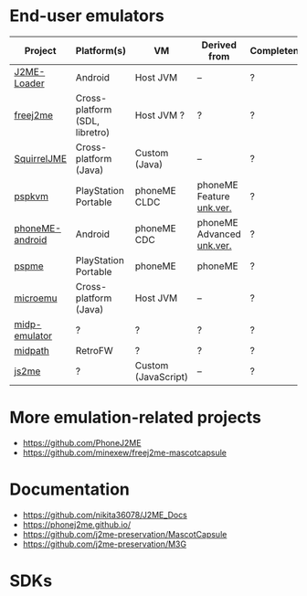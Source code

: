 # End-user emulators

Project|Platform(s)|VM|Derived from|Completeness/compatibility
-|-|-|-|-
[J2ME-Loader](https://github.com/nikita36078/J2ME-Loader)|Android|Host JVM|&ndash;|?
[freej2me](https://github.com/hex007/freej2me)|Cross-platform (SDL, libretro)|Host JVM ?|?|?
[SquirrelJME](https://github.com/SquirrelJME/SquirrelJME)|Cross-platform (Java)|Custom (Java)|&ndash;|?
[pspkvm](https://github.com/vadosnaprimer/pspkvm)|PlayStation Portable|phoneME CLDC|phoneME Feature [unk.ver.](https://github.com/vadosnaprimer/pspkvm/commit/ead774969040d7e93df4f42f3ae0abccd7950707)|?
[phoneME-android](https://github.com/nikita36078/phoneME-android)|Android|phoneME CDC|phoneME Advanced [unk.ver.](https://github.com/nikita36078/phoneME-android/commit/9cee48c5d598f6421be17e81d6b4e77b47d5b880)|?
[pspme](https://github.com/vadosnaprimer/pspme)|PlayStation Portable|phoneME|phoneME|?
[microemu](https://github.com/artem-frolov/microemu)|Cross-platform (Java)|Host JVM|&ndash;|?
[midp-emulator](https://github.com/ichisadashioko/midp-emulator)|?|?|?|?
[midpath](https://github.com/jbanes/midpath)|RetroFW|?|?|?
[js2me](https://github.com/szatkus/js2me)|?|Custom (JavaScript)|&ndash;|?

# More emulation-related projects

- https://github.com/PhoneJ2ME
- https://github.com/minexew/freej2me-mascotcapsule

# Documentation

- https://github.com/nikita36078/J2ME_Docs
- https://phonej2me.github.io/
- https://github.com/j2me-preservation/MascotCapsule
- https://github.com/j2me-preservation/M3G

# SDKs


